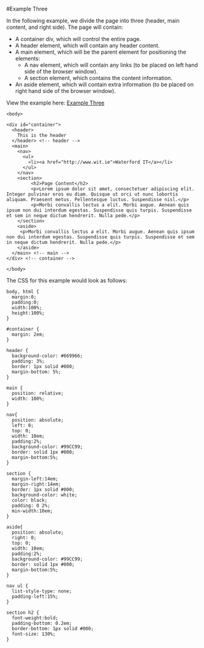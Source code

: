#Example Three

In the following example, we divide the page into three (header, main content, and right side). The page will contain:

<ul>
<li> A container div, which will control the entire page.
<li> A header element, which will contain any header content.
<li> A main element, which will be the parent element for positioning the elements:
<ul>
<li> A nav element, which will contain any links (to be placed on left hand side of the browser window).
<li> A section element, which contains the content information.
</ul>
</li>
<li> An aside element, which will contain extra information (to be placed on right hand side of the browser window).
</ul>

View the example here: <a href="archives/examples/test3.htm" target="_ blank">Example Three</a>

```
<body>

<div id="container">
  <header>
    This is the header
  </header> <!-- header -->
  <main>
    <nav>
      <ul>
        <li><a href="http://www.wit.ie">Waterford IT</a></li>
      </ul>
    </nav>
    <section>
         <h2>Page Content</h2>
         <p>Lorem ipsum dolor sit amet, consectetuer adipiscing elit. Integer pulvinar eros eu diam. Quisque ut orci ut nunc lobortis aliquam. Praesent metus. Pellentesque luctus. Suspendisse nisl.</p>
         <p>Morbi convallis lectus a elit. Morbi augue. Aenean quis ipsum non dui interdum egestas. Suspendisse quis turpis. Suspendisse et sem in neque dictum hendrerit. Nulla pede.</p>
    </section>
    <aside>
     <p>Morbi convallis lectus a elit. Morbi augue. Aenean quis ipsum non dui interdum egestas. Suspendisse quis turpis. Suspendisse et sem in neque dictum hendrerit. Nulla pede.</p>
    </aside>
  </main> <!-- main -->
</div> <!-- container -->

</body>
```

The CSS for this example would look as follows:

```  
body, html {
  margin:0;
  padding:0;
  width:100%;
  height:100%;
}

#container {
  margin: 2em;
}

header {
  background-color: #669966;
  padding: 3%;
  border: 1px solid #000;
  margin-bottom: 5%;
}

main {
  position: relative;
  width: 100%;
}

nav{
  position: absolute;
  left: 0;
  top: 0;
  width: 10em;
  padding:2%;
  background-color: #99CC99;
  border: solid 1px #000;
  margin-bottom:5%;
}

section {
  margin-left:14em;
  margin-right:14em;
  border: 1px solid #000;
  background-color: white;
  color: black;
  padding: 0 2%;
  min-width:10em;
}

aside{
  position: absolute;
  right: 0;
  top: 0;
  width: 10em;
  padding:2%;
  background-color: #99CC99;
  border: solid 1px #000;
  margin-bottom:5%;
}

nav ul {
  list-style-type: none;
  padding-left:15%;
}

section h2 {
  font-weight:bold;
  padding-bottom: 0.2em;
  border-bottom: 1px solid #000;
  font-size: 130%;
}
```
